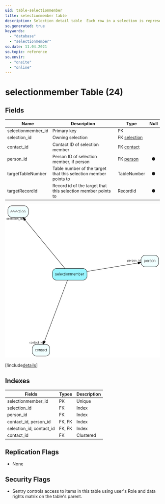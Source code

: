 ```yaml
---
uid: table-selectionmember
title: selectionmember table
description: Selection detail table  Each row in a selection is represented by one record in this table. Contact_id is always filled in, person_id is optional, but if used, must point to a person belonging to the contact in contact_id.
so.generated: true
keywords:
  - "database"
  - "selectionmember"
so.date: 11.04.2021
so.topic: reference
so.envir:
  - "onsite"
  - "online"
---
```


# selectionmember Table (24)

## Fields

| Name | Description | Type | Null |
|------|-------------|------|:----:|
|selectionmember\_id|Primary key|PK| |
|selection\_id|Owning selection|FK [selection](selection.md)| |
|contact\_id|Contact ID of selection member|FK [contact](contact.md)| |
|person\_id|Person ID of selection member, if person|FK [person](person.md)|&#x25CF;|
|targetTableNumber|Table number of the target that this selection member points to|TableNumber|&#x25CF;|
|targetRecordId|Record id of the target that this selection member points to|RecordId|&#x25CF;|


![selectionmember table relationship diagram](./media/selectionmember.png)

[!include[details](./includes/selectionmember.md)]

## Indexes

| Fields | Types | Description |
|--------|-------|-------------|
|selectionmember\_id |PK |Unique |
|selection\_id |FK |Index |
|person\_id |FK |Index |
|contact\_id, person\_id |FK, FK |Index |
|selection\_id, contact\_id |FK, FK |Index |
|contact\_id |FK |Clustered |

## Replication Flags

* None

## Security Flags

* Sentry controls access to items in this table using user's Role and data rights matrix on the table's parent.


